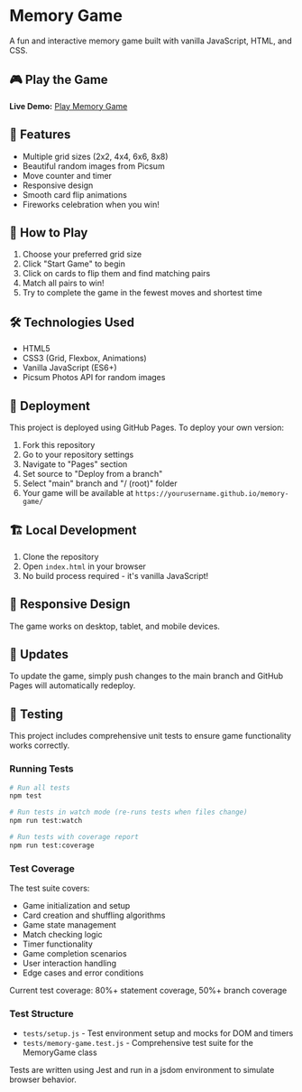 # Memory Game

A fun and interactive memory game built with vanilla JavaScript, HTML, and CSS.

## 🎮 Play the Game

**Live Demo:** [Play Memory Game](https://xinwei89.github.io/memory-game/)

## 🎯 Features

- Multiple grid sizes (2x2, 4x4, 6x6, 8x8)
- Beautiful random images from Picsum
- Move counter and timer
- Responsive design
- Smooth card flip animations
- Fireworks celebration when you win!

## 🚀 How to Play

1. Choose your preferred grid size
2. Click "Start Game" to begin
3. Click on cards to flip them and find matching pairs
4. Match all pairs to win!
5. Try to complete the game in the fewest moves and shortest time

## 🛠 Technologies Used

- HTML5
- CSS3 (Grid, Flexbox, Animations)
- Vanilla JavaScript (ES6+)
- Picsum Photos API for random images

## 🚀 Deployment

This project is deployed using GitHub Pages. To deploy your own version:

1. Fork this repository
2. Go to your repository settings
3. Navigate to "Pages" section
4. Set source to "Deploy from a branch"
5. Select "main" branch and "/ (root)" folder
6. Your game will be available at `https://yourusername.github.io/memory-game/`

## 🏗 Local Development

1. Clone the repository
2. Open `index.html` in your browser
3. No build process required - it's vanilla JavaScript!

## 📱 Responsive Design

The game works on desktop, tablet, and mobile devices.

## 🔄 Updates

To update the game, simply push changes to the main branch and GitHub Pages will automatically redeploy.

## 🧪 Testing

This project includes comprehensive unit tests to ensure game functionality works correctly.

### Running Tests

```bash
# Run all tests
npm test

# Run tests in watch mode (re-runs tests when files change)
npm run test:watch

# Run tests with coverage report
npm run test:coverage
```

### Test Coverage

The test suite covers:
- Game initialization and setup
- Card creation and shuffling algorithms
- Game state management
- Match checking logic
- Timer functionality
- Game completion scenarios
- User interaction handling
- Edge cases and error conditions

Current test coverage: 80%+ statement coverage, 50%+ branch coverage

### Test Structure

- `tests/setup.js` - Test environment setup and mocks for DOM and timers
- `tests/memory-game.test.js` - Comprehensive test suite for the MemoryGame class

Tests are written using Jest and run in a jsdom environment to simulate browser behavior.
